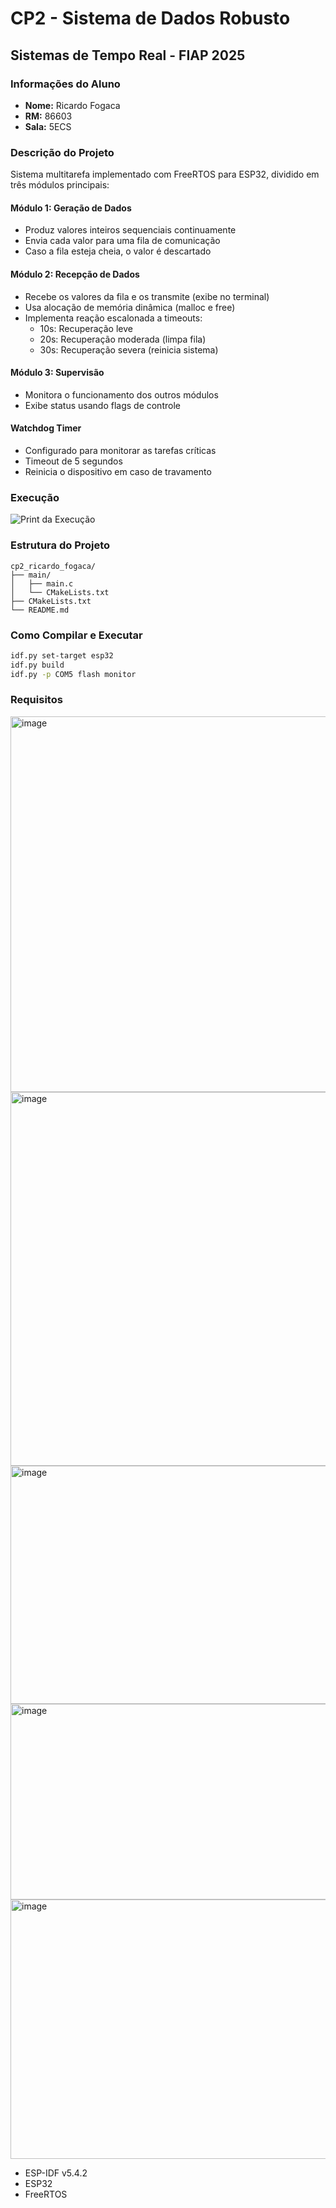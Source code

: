# CP2 - Sistema de Dados Robusto
## Sistemas de Tempo Real - FIAP 2025

### Informações do Aluno
- **Nome:** Ricardo Fogaca
- **RM:** 86603
- **Sala:** 5ECS

### Descrição do Projeto
Sistema multitarefa implementado com FreeRTOS para ESP32, dividido em três módulos principais:

#### Módulo 1: Geração de Dados
- Produz valores inteiros sequenciais continuamente
- Envia cada valor para uma fila de comunicação
- Caso a fila esteja cheia, o valor é descartado

#### Módulo 2: Recepção de Dados
- Recebe os valores da fila e os transmite (exibe no terminal)
- Usa alocação de memória dinâmica (malloc e free)
- Implementa reação escalonada a timeouts:
  - 10s: Recuperação leve
  - 20s: Recuperação moderada (limpa fila)
  - 30s: Recuperação severa (reinicia sistema)

#### Módulo 3: Supervisão
- Monitora o funcionamento dos outros módulos
- Exibe status usando flags de controle

#### Watchdog Timer
- Configurado para monitorar as tarefas críticas
- Timeout de 5 segundos
- Reinicia o dispositivo em caso de travamento

### Execução
![Print da Execução](screenshot.png)

### Estrutura do Projeto
```
cp2_ricardo_fogaca/
├── main/
│   ├── main.c
│   └── CMakeLists.txt
├── CMakeLists.txt
└── README.md
```

### Como Compilar e Executar
```bash
idf.py set-target esp32
idf.py build
idf.py -p COM5 flash monitor
```

### Requisitos
<img width="886" height="601" alt="image" src="https://github.com/user-attachments/assets/e894dd48-0b7b-46d8-88ed-b435a40fd273" />
<img width="886" height="598" alt="image" src="https://github.com/user-attachments/assets/3956b2f9-fdda-4966-a267-846f9e35c629" />
<img width="886" height="381" alt="image" src="https://github.com/user-attachments/assets/716fc95a-c4f3-47d6-a428-ff46205ba96a" />
<img width="886" height="313" alt="image" src="https://github.com/user-attachments/assets/75b183c5-81b5-4f00-9c79-8e6d6921e2cf" />
<img width="886" height="415" alt="image" src="https://github.com/user-attachments/assets/62d38e93-2d38-4450-ade6-1003cd954f83" />







- ESP-IDF v5.4.2
- ESP32
- FreeRTOS
